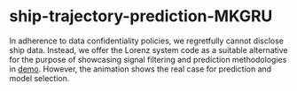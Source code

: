 # ship-trajectory-prediction-MKGRU
In adherence to data confidentiality policies, we regretfully cannot disclose ship data. Instead, we offer the Lorenz system code as a suitable alternative for the purpose of showcasing signal filtering and prediction methodologies in [demo](https://github.com/Chengfeng-Jia/ship-trajectory-prediction-MKGRU/blob/main/Kalman%20filter%20with%20GRU%20network%20driven%20dynamic.ipynb).
However, the animation shows the real case for prediction and model selection.
